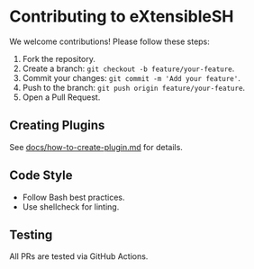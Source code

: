 # Contributing to eXtensibleSH

We welcome contributions! Please follow these steps:

1. Fork the repository.
2. Create a branch: `git checkout -b feature/your-feature`.
3. Commit your changes: `git commit -m 'Add your feature'`.
4. Push to the branch: `git push origin feature/your-feature`.
5. Open a Pull Request.

## Creating Plugins

See [docs/how-to-create-plugin.md](docs/how-to-create-plugin.md) for details.

## Code Style

- Follow Bash best practices.
- Use shellcheck for linting.

## Testing

All PRs are tested via GitHub Actions. 